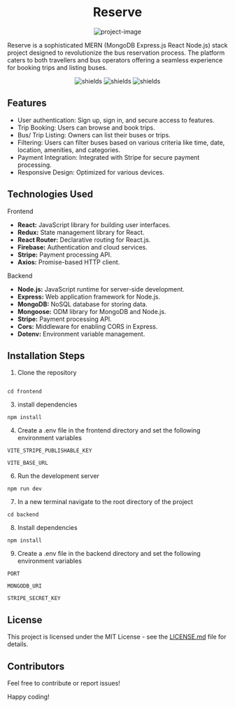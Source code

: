 <h1 align="center" id="title">Reserve</h1>

<p align="center"><img src="https://socialify.git.ci/lokeshkavisth/reserve/image?font=Inter&amp;forks=1&amp;issues=1&amp;language=1&amp;name=1&amp;owner=1&amp;pattern=Plus&amp;pulls=1&amp;stargazers=1&amp;theme=Auto" alt="project-image">

<p id="description">Reserve is a sophisticated MERN (MongoDB Express.js React Node.js) stack project designed to revolutionize the bus reservation process. The platform caters to both travellers and bus operators offering a seamless experience for booking trips and listing buses.

<p align="center"><img src="https://img.shields.io/maintenance/yes/2024" alt="shields"> <img src="https://img.shields.io/website?url=https%3A%2F%2Freserve-your-bus.vercel.app" alt="shields"> <img src="https://img.shields.io/github/contributors/lokeshkavisth/Reserve" alt="shields">

## Features

- User authentication: Sign up, sign in, and secure access to features.
- Trip Booking: Users can browse and book trips.
- Bus/ Trip Listing: Owners can list their buses or trips.
- Filtering: Users can filter buses based on various criteria like time, date, location, amenities, and categories.
- Payment Integration: Integrated with Stripe for secure payment processing.
- Responsive Design: Optimized for various devices.

## Technologies Used

Frontend

- **React:** JavaScript library for building user interfaces.
- **Redux:** State management library for React.
- **React Router:** Declarative routing for React.js.
- **Firebase:** Authentication and cloud services.
- **Stripe:** Payment processing API.
- **Axios:** Promise-based HTTP client.

Backend

- **Node.js:** JavaScript runtime for server-side development.
- **Express:** Web application framework for Node.js.
- **MongoDB:** NoSQL database for storing data.
- **Mongoose:** ODM library for MongoDB and Node.js.
- **Stripe:** Payment processing API.
- **Cors:** Middleware for enabling CORS in Express.
- **Dotenv:** Environment variable management.

## Installation Steps

1. Clone the repository

```

```

```
cd frontend
```

3. install dependencies

```
npm install
```

4. Create a .env file in the frontend directory and set the following environment variables

```
VITE_STRIPE_PUBLISHABLE_KEY
```

```
VITE_BASE_URL
```

6. Run the development server

```
npm run dev
```

7. In a new terminal navigate to the root directory of the project

```
cd backend
```

8. Install dependencies

```
npm install
```

9. Create a .env file in the backend directory and set the following environment variables

```
PORT
```

```
MONGODB_URI
```

```
STRIPE_SECRET_KEY
```

## License

This project is licensed under the MIT License - see the [LICENSE.md](/LICENSE.md) file for details.

## Contributors

Feel free to contribute or report issues!

Happy coding!
